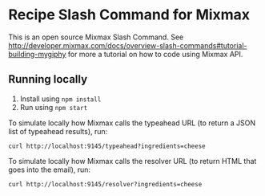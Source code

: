 # Recipe Slash Command for Mixmax

This is an open source Mixmax Slash Command. See <http://developer.mixmax.com/docs/overview-slash-commands#tutorial-building-mygiphy> for more a tutorial on how to code using Mixmax API.
## Running locally

1. Install using `npm install`
2. Run using `npm start`

To simulate locally how Mixmax calls the typeahead URL (to return a JSON list of typeahead results), run:

```
curl http://localhost:9145/typeahead?ingredients=cheese
```

To simulate locally how Mixmax calls the resolver URL (to return HTML that goes into the email), run:

```
curl http://localhost:9145/resolver?ingredients=cheese
